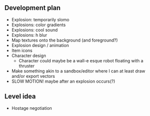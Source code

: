 ## Development plan

- Explosion: temporarily slomo
- Explosions: color gradients
- Explosions: cool sound
- Explosions: h blur
- Map textures onto the background (and foreground?)
- Explosion design / animation
- Item icons
- Character design
    - Character could maybe be a wall-e esque robot floating with a thruster
- Make something akin to a sandbox/editor where I can at least draw and/or export vectors
- SLOW MOTION! maybe after an explosion occurs(?)

## Level idea

- Hostage negotiation